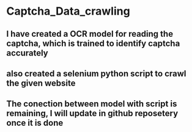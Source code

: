 # Captcha_Data_crawling

## I have created a OCR model for reading the captcha, which is trained to identify captcha accurately
## also created a selenium python script to crawl the given website
## The conection between model with script is remaining, I will update in github reposetery once it is done

